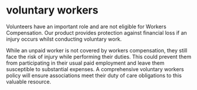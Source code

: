 # voluntary workers

Volunteers have an important role and are not eligible for Workers Compensation. Our product provides protection against financial loss if an injury occurs whilst conducting voluntary work.

While an unpaid worker is not covered by workers compensation, they still face the risk of injury while performing their duties. This could prevent them from participating in their usual paid employment and leave them susceptible to substantial expenses. A comprehensive voluntary workers policy will ensure associations meet their duty of care obligations to this valuable resource.
